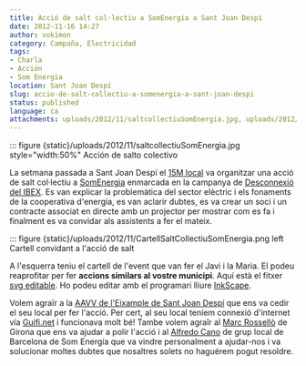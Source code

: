 ```yaml
---
title: Acció de salt col·lectiu a SomEnergia a Sant Joan Despí
date: 2012-11-16 14:27
author: vokimon
category: Campaña, Electricidad
tags:
- Charla
- Acción
- Som Energia
location: Sant Joan Despí
slug: accio-de-salt-collectiu-a-somenergia-a-sant-joan-despi
status: published
language: ca
attachments: uploads/2012/11/saltcollectiuSomEnergia.jpg, uploads/2012/11/CartellSaltCollectiuSomEnergia.png
---
```


::: figure {static}/uploads/2012/11/saltcollectiuSomEnergia.jpg style="width:50%"
	Acción de salto colectivo

<!-- PELICAN_BEGIN_SUMMARY -->
La setmana passada a Sant Joan Despí el [15M local](http://acampadadespi.org) va organitzar una acció de salt col·lectiu a [SomEnergia](http://somenergia.coop) enmarcada en la campanya de [Desconnexió del IBEX](http://desconexionibex35.org). Es van explicar la problemàtica del sector elèctric i els fonaments de la cooperativa d'energia, es van aclarir dubtes, es va crear un soci i un contracte associat en directe amb un projector per mostrar com es fa i finalment es va convidar als assistents a fer el mateix.
<!-- PELICAN_END_SUMMARY -->

::: figure {static}/uploads/2012/11/CartellSaltCollectiuSomEnergia.png left
	Cartell convidant a l'acció de salt

A l'esquerra teniu el cartell de l'event que van fer el Javi i la Maria. El podeu reaprofitar per fer **accions similars al vostre municipi**. Aquí està el fitxer [svg editable](http://acampadadespi.org/files/cartells/CartellSaltCollectiuSomEnergia.svg).
Ho podeu editar amb el programari lliure [InkScape](http://inkscape.org).

Volem agraïr a la [AAVV de l'Eixample de Sant Joan Despí](http://www.avveixample.despientitats.cat) que ens va cedir el seu local per fer l'acció. Per cert, al seu local teníem connexió d'internet vía [Guifi.net]({filename}/pages/telecos-guifi-net.md) i funcionava molt bé! Tambe volem agraîr al [Marc Rossellò](http://somenergia.coop/plataforma/profile/MRosello) de Girona que ens va ajudar a polir l'acció i al [Alfredo Cano](http://somenergia.coop/plataforma/profile/alfredo) de grup local de Barcelona de Som Energía que va vindre personalment a ajudar-nos i va solucionar moltes dubtes que nosaltres solets no haguérem pogut resoldre.
